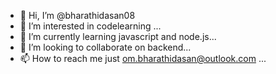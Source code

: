 - 👋 Hi, I’m @bharathidasan08
- 👀 I’m interested in codelearning ...
- 🌱 I’m currently learning javascript and node.js...
- 💞️ I’m looking to collaborate on backend...
- 📫 How to reach me just om.bharathidasan@outlook.com   ...

<!---
bharathidasan08/bharathidasan08 is a ✨ special ✨ repository because its `README.md` (this file) appears on your GitHub profile.
You can click the Preview link to take a look at your changes.
--->
